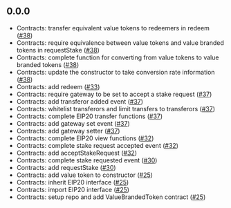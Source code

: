 ## 0.0.0

- Contracts: transfer equivalent value tokens to redeemers in redeem ([#38](https://github.com/OpenSTFoundation/openst-tokens/pull/38))
- Contracts: require equivalence between value tokens and value branded tokens in requestStake ([#38](https://github.com/OpenSTFoundation/openst-tokens/pull/38))
- Contracts: complete function for converting from value tokens to value branded tokens ([#38](https://github.com/OpenSTFoundation/openst-tokens/pull/38))
- Contracts: update the constructor to take conversion rate information ([#38](https://github.com/OpenSTFoundation/openst-tokens/pull/38))
- Contracts: add redeem ([#33](https://github.com/OpenSTFoundation/openst-tokens/pull/33))
- Contracts: require gateway to be set to accept a stake request ([#37](https://github.com/OpenSTFoundation/openst-tokens/pull/37))
- Contracts: add transferor added event ([#37](https://github.com/OpenSTFoundation/openst-tokens/pull/37))
- Contracts: whitelist transferors and limit transfers to transferors ([#37](https://github.com/OpenSTFoundation/openst-tokens/pull/37))
- Contracts: complete EIP20 transfer functions ([#37](https://github.com/OpenSTFoundation/openst-tokens/pull/37))
- Contracts: add gateway set event ([#37](https://github.com/OpenSTFoundation/openst-tokens/pull/37))
- Contracts: add gateway setter ([#37](https://github.com/OpenSTFoundation/openst-tokens/pull/37))
- Contracts: complete EIP20 view functions ([#32](https://github.com/OpenSTFoundation/openst-tokens/pull/32))
- Contracts: complete stake request accepted event ([#32](https://github.com/OpenSTFoundation/openst-tokens/pull/32))
- Contracts: add acceptStakeRequest ([#32](https://github.com/OpenSTFoundation/openst-tokens/pull/32))
- Contracts: complete stake requested event ([#30](https://github.com/OpenSTFoundation/openst-tokens/pull/30))
- Contracts: add requestStake ([#30](https://github.com/OpenSTFoundation/openst-tokens/pull/30))
- Contracts: add value token to constructor ([#25](https://github.com/OpenSTFoundation/openst-tokens/pull/25))
- Contracts: inherit EIP20 interface ([#25](https://github.com/OpenSTFoundation/openst-tokens/pull/25))
- Contracts: import EIP20 interface ([#25](https://github.com/OpenSTFoundation/openst-tokens/pull/25))
- Contracts: setup repo and add ValueBrandedToken contract ([#25](https://github.com/OpenSTFoundation/openst-tokens/pull/25))